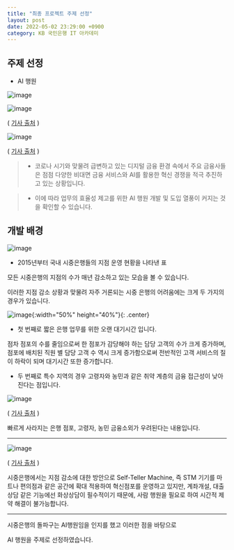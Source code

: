 ```yaml
---
title: "최종 프로젝트 주제 선정"
layout: post
date: 2022-05-02 23:29:00 +0900
category: KB 국민은행 IT 아카데미
---
```


## 주제 선정

- AI 행원

![image](https://user-images.githubusercontent.com/26592315/171763302-e34c4d31-f4d7-481f-8b4f-a07ccd158805.png)

![image](https://user-images.githubusercontent.com/26592315/171763382-d46d5b19-4b23-4cad-9e07-96b374347255.png)

( [기사 출처](https://www.etnews.com/20220412000209) )

![image](https://user-images.githubusercontent.com/26592315/171782448-91ac4012-8dd5-47ec-a543-78b0de56dceb.png)

( [기사 출처](https://www.dailyimpact.co.kr/news/articleView.html?idxno=75980) )

> - 코로나 시기와 맞물려 급변하고 있는 디지털 금융 환경 속에서 주요 금융사들은 점점 다양한 비대면 금융 서비스와 AI를 활용한 혁신 경쟁을 적극 추진하고 있는 상황입니다.

> - 이에 따라 업무의 효율성 제고를 위한 AI 행원 개발 및 도입 열풍이 커지는 것을 확인할 수 있습니다.

## 개발 배경

![image](https://user-images.githubusercontent.com/26592315/171782678-e14b0d53-9c4b-46ea-be27-2dd5569684e6.png)

- 2015년부터 국내 시중은행들의 지점 운영 현황을 나타낸 표

모든 시중은행의 지점의 수가 매년 감소하고 있는 모습을 볼 수 있습니다.

이러한 지점 감소 상황과 맞물려 자주 거론되는 시중 은행의 어려움에는 크게 두 가지의 경우가 있습니다.

![image](https://user-images.githubusercontent.com/26592315/171783147-632dcbba-e66f-4439-8f57-f1a575c4a3ee.png){:width="50%" height="40%"}{: .center}

- 첫 번째로 짧은 은행 업무를 위한 오랜 대기시간 입니다.

점차 점포의 수를 줄임으로써 한 점포가 감당해야 하는 담당 고객의 수가 크게 증가하며, 점포에 배치된 직원 별 담당 고객 수 역시 크게 증가함으로써 전반적인 고객 서비스의 질이 하락이 되며 대기시간 또한 증가합니다.

- 두 번째로 특수 지역의 경우 고령자와 농민과 같은 취약 계층의 금융 접근성이 낮아진다는 점입니다.

![image](https://user-images.githubusercontent.com/26592315/171783858-8b988f20-b157-40ef-b5ef-0b882ac4b2f7.png)

( [기사 출처](https://www.nongmin.com/news/NEWS/ECO/FNC/353803/view?site_preference=normal) )

빠르게 사라지는 은행 점포, 고령자, 농민 금융소외가 우려된다는 내용입니다.

---

![image](https://user-images.githubusercontent.com/26592315/171784144-91af2e0f-78f3-4f2c-863e-a759d1b08ce0.png)

( [기사 출처](https://www.edaily.co.kr/news/read?newsId=01184086632296448&mediaCodeNo=257) )

시중은행에서는 지점 감소에 대한 방안으로 Self-Teller Machine, 즉 STM 기기를 마트나 편의점과 같은 공간에 확대 적용하여 혁신점포를 운영하고 있지만, 계좌개설, 대출 상담 같은 기능에선 화상상담이 필수적이기 때문에, 사람 행원을 필요로 하여 시간적 제약 해결이 불가능합니다.

---

시중은행의 돌파구는 AI행원임을 인지를 했고 이러한 점을 바탕으로

AI 행원을 주제로 선정하였습니다.
